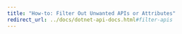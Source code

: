 ```yaml
---
title: "How-to: Filter Out Unwanted APIs or Attributes"
redirect_url: ../docs/dotnet-api-docs.html#filter-apis
---
```

